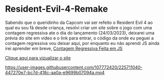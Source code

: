 # Resident-Evil-4-Remake
<p>Sabendo que o queridinho da Capcom vai ser refeito o Resident Evil 4 ao qual eu sou fã 
desde criança, resolvi criar um site sobre o jogo com uma contagem regressiva ate o dia do lançamento (24/03/2023),
deixarei uma prévia do site em video e o link para entrar, o código da onde eu peguei a contagem regressiva vou deixar aqui,
por enquanto eu não aprendi JS ainda irei aprender em breve, <a href="https://www.youtube.com/watch?v=BHn_rUBh2kQ">Contagem Regressiva Feita em JS</a>
</p>

<a href="https://xmurilo.github.io/Resident-Evil-4-Remake/">Clique aqui para vizualizar o site</a>




https://user-images.githubusercontent.com/107772420/225711040-447270e7-bc7d-418c-aa0a-e9699b07094a.mp4

